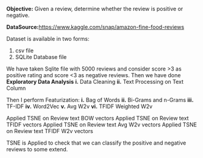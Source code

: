 <b>Objective:</b> Given a review, determine whether the review is positive or negative.

<b>DataSource:</b>https://www.kaggle.com/snap/amazon-fine-food-reviews

Dataset is available in two forms:
1.	csv file
2.	SQLite Database file

We have taken Sqlite file with 5000 reviews and consider score >3 as positive rating and score <3 as negative reviews. Then we have done <b>Exploratory Data Analysis</b>
<strong>i.</strong>	Data Cleaning
<strong>ii.</strong>	Text Processing on Text Column

Then I perform Featurization:
<strong>i.</strong>	Bag of Words
<strong>ii.</strong>	Bi-Grams and n-Grams
<strong>iii.</strong>	TF-IDF
<strong>iv.</strong>	Word2Vec
<strong>v.</strong>	Avg W2v
<strong>vi.</strong>	TFIDF Weighted W2v

Applied TSNE on Review text BOW vectors
Applied TSNE on Review text TFIDF vectors
Applied TSNE on Review text Avg W2v vectors
Applied TSNE on Review text TFIDF W2v vectors

TSNE is Applied to check that we can classify the positive and negative reviews to some extend. 
